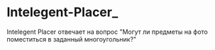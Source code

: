 # Intelegent-Placer_
Intelegent Placer отвечает на вопрос "Могут ли предметы на фото поместиться в заданный многоугольник?"
